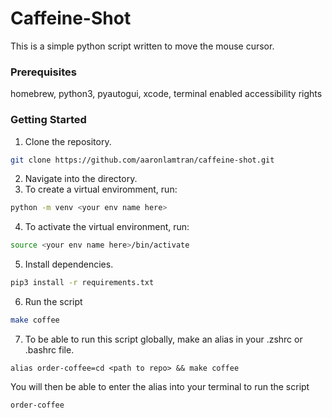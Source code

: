 # Caffeine-Shot

This is a simple python script written to move the mouse cursor.

### Prerequisites
homebrew,
python3,
pyautogui,
xcode,
terminal enabled accessibility rights
### Getting Started

1. Clone the repository.
```bash
git clone https://github.com/aaronlamtran/caffeine-shot.git
```
2. Navigate into the directory.
3. To create a virtual enviromment, run:
``` bash
python -m venv <your env name here>
```

4. To activate the virtual environment, run:
``` bash
source <your env name here>/bin/activate
```

5. Install dependencies.
````bash
pip3 install -r requirements.txt
````
6. Run the script
```bash
make coffee
```

7. To be able to run this script globally, make an alias in your .zshrc or .bashrc file.
```Language
alias order-coffee=cd <path to repo> && make coffee
```

You will then be able to enter the alias into your terminal to run the script
```Terminal
order-coffee
```
